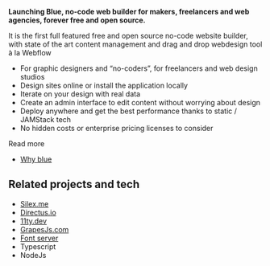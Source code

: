 <script data-host="https://microanalytics.io" data-dnt="false" src="https://microanalytics.io/js/script.js" id="ZwSg9rf6GA" async defer></script>

**Launching Blue, no-code web builder for makers, freelancers and web agencies, forever free and open source.**

It is the first full featured free and open source no-code website builder, with state of the art content management and drag and drop webdesign tool à la Webflow

* For graphic designers and “no-coders”, for freelancers and web design studios
* Design sites online or install the application locally
* Iterate on your design with real data
* Create an admin interface to edit content without worrying about design
* Deploy anywhere and get the best performance thanks to static / JAMStack tech
* No hidden costs or enterprise pricing licenses to consider

Read more

* [Why blue](/why.blue/)

## Related projects and tech

* [Silex.me](https://www.silex.me)
* [Directus.io](https://Directus.io)
* [11ty.dev](https://11ty.dev)
* [GrapesJs.com](https://GrapesJs.com)
* [Font server](https://github.com/coollabsio/fonts)
* Typescript
* NodeJs
